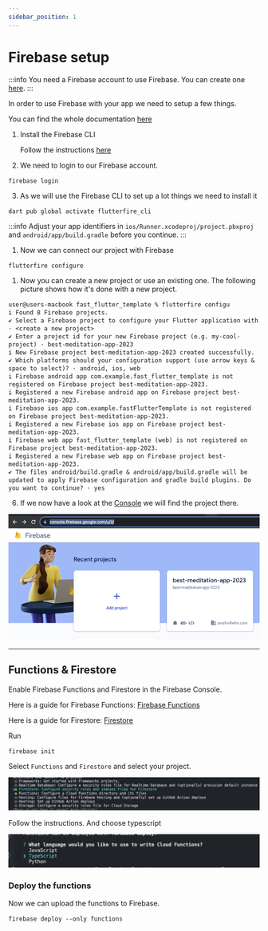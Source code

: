 ```yaml
---
sidebar_position: 1
---
```


# Firebase setup

:::info
You need a Firebase account to use Firebase. You can create one [here](https://console.firebase.google.com/u/3/).
:::

In order to use Firebase with your app we need to setup a few things. 

You can find the whole documentation [here](https://firebase.google.com/docs/flutter/setup?platform=ios)

1. Install the Firebase CLI

    Follow the instructions [here](https://firebase.google.com/docs/cli#setup_update_cli)


2. We need to login to our Firebase account.

```
firebase login
````

3. As we will use the Firebase CLI to set up a lot things we need to install it 


```
dart pub global activate flutterfire_cli
```

:::info
Adjust your app identifiers in `ios/Runner.xcodeproj/project.pbxproj` and `android/app/build.gradle` before you continue.
:::

1. Now we can connect our project with Firebase 
```
flutterfire configure
```

1. Now you can create a new project or use an existing one. The following picture shows how it's done with a new project. 

```shell
user@users-macbook fast_flutter_template % flutterfire configu
i Found 8 Firebase projects.                                                                                                                                                                                                                                                        
✔ Select a Firebase project to configure your Flutter application with · <create a new project>                                                                                                                                                                                     
✔ Enter a project id for your new Firebase project (e.g. my-cool-project) · best-meditation-app-2023                                                                                                                                                                                
i New Firebase project best-meditation-app-2023 created successfully.                                                                                                                                                                                                               
✔ Which platforms should your configuration support (use arrow keys & space to select)? · android, ios, web                                                                                                                                                                         
i Firebase android app com.example.fast_flutter_template is not registered on Firebase project best-meditation-app-2023.                                                                                                                                                            
i Registered a new Firebase android app on Firebase project best-meditation-app-2023.                                                                                                                                                                                               
i Firebase ios app com.example.fastFlutterTemplate is not registered on Firebase project best-meditation-app-2023.                                                                                                                                                                  
i Registered a new Firebase ios app on Firebase project best-meditation-app-2023.                                                                                                                                                                                                   
i Firebase web app fast_flutter_template (web) is not registered on Firebase project best-meditation-app-2023.                                                                                                                                                                      
i Registered a new Firebase web app on Firebase project best-meditation-app-2023.                                                                                                                                                                                                   
✔ The files android/build.gradle & android/app/build.gradle will be updated to apply Firebase configuration and gradle build plugins. Do you want to continue? · yes                                                                                                                                                                                                         

```

6. If we now have a look at the [Console](https://console.firebase.google.com/u/3/) we will find the project there. 

![Firebase Console](assets/firebase-console.png)


--- 


## Functions & Firestore

Enable Firebase Functions and Firestore in the Firebase Console. 

Here is a guide for Firebase Functions: [Firebase Functions](https://firebase.google.com/docs/functions/get-started?gen=1st)

Here is a guide for Firestore: [Firestore](https://firebase.google.com/docs/firestore/quickstart?gen=1st)

Run 
```
firebase init
```

Select `Functions` and `Firestore` and select your project.

![Firebase Console](assets/firebase-init.png)

Follow the instructions. And choose typescript

![Firebase Console](assets/firebase-functions-language.png)


### Deploy the functions

Now we can upload the functions to Firebase. 

```
firebase deploy --only functions
```






